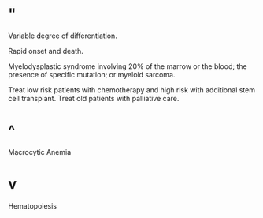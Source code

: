 # "

Variable degree of differentiation.

Rapid onset and death.

Myelodysplastic syndrome involving 20% of the marrow or the blood; the presence of specific mutation; or myeloid sarcoma.

Treat low risk patients with chemotherapy and high risk with additional stem cell transplant.
Treat old patients with palliative care.

# ^

Macrocytic Anemia

# v

Hematopoiesis
